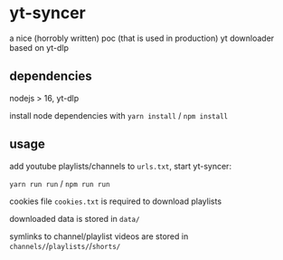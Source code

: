 # yt-syncer

a nice (horrobly written) poc (that is used in production) yt downloader based on yt-dlp

## dependencies

nodejs > 16, yt-dlp

install node dependencies with ```yarn install``` / ```npm install```

## usage

add youtube playlists/channels to ```urls.txt```, start yt-syncer:

```yarn run run``` / ```npm run run```

cookies file ```cookies.txt``` is required to download playlists

downloaded data is stored in ```data/```

symlinks to channel/playlist videos are stored in ```channels/```/```playlists/```/```shorts/```

